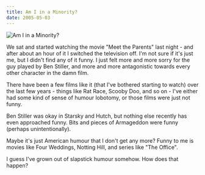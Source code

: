 ```yaml
---
title: Am I in a Minority?
date: 2005-05-03
---
```


![Am I in a Minority?](https://source.unsplash.com/di8ognBauG0/1600x900)

We sat and started watching the movie "Meet the Parents" last night - and after about an hour of it I switched the television off. I'm not sure if it's just me, but I didn't find any of it funny. I just felt more and more sorry for the guy played by Ben Stiller, and more and more antagonistic towards every other character in the damn film.

There have been a few films like it (that I've bothered starting to watch) over the last few years - things like Rat Race, Scooby Doo, and so on - I've either had some kind of sense of humour lobotomy, or those films were just not funny.

Ben Stiller was okay in Starsky and Hutch, but nothing else recently has even approached funny. Bits and pieces of Armageddon were funny (perhaps unintentionally).

Maybe it's just American humour that I don't get any more? Funny to me is movies like Four Weddings, Notting Hill, and series like "The Office".

I guess I've grown out of slapstick humour somehow. How does that happen?